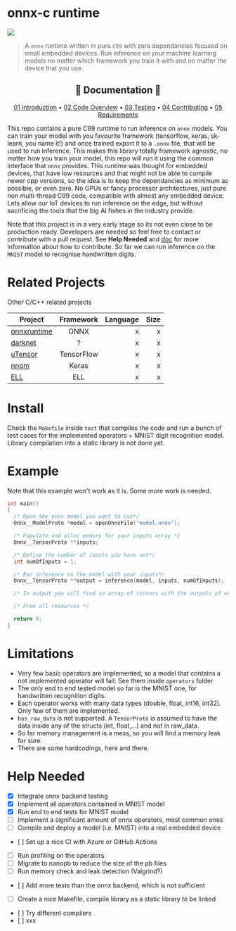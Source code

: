 # onnx-c runtime
![](https://github.com/alrevuelta/embedded-ml/workflows/CI/badge.svg)

> A `onnx` runtime written in pure `C99` with zero dependancies focused on small embedded devices. Run inference on your machine learning models no matter which framework you train it with and no matter the device that you use.

<h2 align="center">📗 Documentation 📗</h2>

<p align="center">
  <a href="doc/01_Introduction.md">01 Introduction</a> •
  <a href="doc/02_CodeOverview.md">02 Code Overview</a> •
  <a href="doc/03_Testing.md">03 Testing</a> •
  <a href="doc/04_Contributing.md">04 Contributing</a> •
  <a href="doc/05_Requirements.md">05 Requirements</a>
</p>

This repo contains a pure C99 runtime to run inference on `onnx` models. You can train your model with you favourite framework (tensorflow, keras, sk-learn, you name it!) and once trained export it to a `.onnx` file, that will be used to run inference. This makes this library totally framework agnostic, no matter how you train your model, this repo will run it using the common interface that `onnx` provides. This runtime was thought for embedded devices, that have low resources and that might not be able to compile newer cpp versions, so the idea is to keep the dependancies as minimum as possible, or even zero. No GPUs or fancy processor architectures, just pure non multi-thread C99 code, compatible with almost any embedded device. Lets allow our IoT devices to run inference on the edge, but without sacrificing the tools that the big AI fishes in the industry provide.

Note that this project is in a very early stage so its not even close to be production ready. Developers are needed so feel free to contact or contribute with a pull request. See **Help Needed** and [doc](doc) for more information about how to contribute. So far we can run inference on the `MNIST` model to recognise handwritten digits.

# Related Projects
Other C/C++ related projects

| Project       | Framework     | Language  | Size |
| ------------- |:-------------:| -----:| ----:|
| [onnxruntime](https://github.com/microsoft/onnxruntime)   | ONNX       | x | x |
| [darknet](https://github.com/pjreddie/darknet)            | ?          | x | x |
| [uTensor](https://github.com/uTensor/uTensor)             | TensorFlow | x | x |
| [nnom](https://github.com/majianjia/nnom)                 | Keras      | x | x |
| [ELL](https://github.com/Microsoft/ELL)                   | ELL        | x | x |


# Install
Check the `Makefile` inside `test` that compiles the code and run a bunch of test cases for the implemented operators + MNIST digit recognition model. Library compilation into a static library is not done yet.

# Example
Note that this example won't work as it is. Some more work is needed.

```c
int main()
{
  /* Open the onnx model you want to use*/
  Onnx__ModelProto *model = openOnnxFile("model.onnx");

  /* Populate and alloc memory for your inputs array */
  Onnx__TensorProto **inputs;

  /* Define the number of inputs you have set*/
  int numOfInputs = 1;

  /* Run inference on the model with your inputs*/
  Onnx__TensorProto **output = inference(model, inputs, numOfInputs);

  /* In output you will find an array of tensors with the outputs of each node */

  /* Free all resources */

  return 0;
}
```

# Limitations

* Very few basic operators are implemented, so a model that contains a not implemented operator will fail. See them inside `operators` folder
* The only end to end tested model so far is the MNIST one, for handwritten recognition digits.
* Each operator works with many data types (double, float, int16, int32). Only few of them are implemented.
* `has_raw_data` is not supported. A `TensorProto` is assumed to have the data inside any of the structs (int, float,...) and not in raw_data.
* So far memory management is a mess, so you will find a memory leak for sure.
* There are some hardcodings, here and there.

# Help Needed

- [x] Integrate onnx backend testing
- [x] Implement all operators contained in MNIST model
- [x] Run end to end tests for MNIST model
- [ ] Implement a significant amount of onnx operators, most common ones
- [ ] Compile and deploy a model (i.e. MNIST) into a real embedded device
- [ ] Set up a nice CI with Azure or GitHub Actions
- [ ] Run profiling on the operators
- [ ] Migrate to nanopb to reduce the size of the pb files
- [ ] Run memory check and leak detection (Valgrind?)
- [ ] Add more tests than the onnx backend, which is not sufficient
- [ ] Create a nice Makefile, compile library as a static library to be linked
- [ ] Try different compilers
- [ ] xxx
